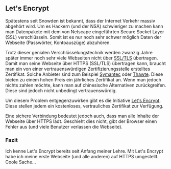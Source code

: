 ## Let's Encrypt
Spätestens seit Snowden ist bekannt, dass der Internet Verkehr massiv abgehört wird. Um es Hackern (und der NSA) schwieriger zu machen kann man Datenpakete mit dem von Netscape eingeführten Secure Socket Layer (SSL) verschlüsseln. Somit ist es nur noch sehr schwer möglich Daten der Webseite (Passwörter, Kontoauszüge) abzuhören. 


Trotz dieser genialen Verschlüsselungstechnik werden zwanzig Jahre später immer noch sehr viele Webseiten nicht über [SSL/TLS](https://de.wikipedia.org/wiki/Transport_Layer_Security) übertragen. Damit man seine Webseite über HTTPS (SSL/TLS) übertragen kann, braucht man ein von einer vertrauenswürdigen Zertifizierungsstelle erstelltes Zertifikat. Solche Anbieter sind zum Beispiel [Symantec](https://www.symantec.com/) oder [Thawte](https://www.thawte.de/). Diese bieten zu einem hohen Preis ein jährliches Zertifikat an. Wenn man jedoch nichts zahlen möchte, kann man auf chinesische Alternativen zurückgreifen. Diese sind jedoch nicht unbedingt vertrauenswürdig.


Um diesem Problem entgegenzuwirken gibt es die Initiative [Let's Encrypt](https://letsencrypt.org/). Diese stellen jedem ein kostenloses, vertrauliches Zertifikat zur Verfügung.


Eine sichere Verbindung bedeutet jedoch auch, dass man alle Inhalte der Webseite über HTTPS lädt. Geschieht dies nicht, gibt der Browser einen Fehler aus (und viele Benutzer verlassen die Webseite).


### Fazit
Ich kenne Let's Encrypt bereits seit Anfang meiner Lehre. Mit Let's Encrypt habe ich meine erste Webseite (und alle anderen) auf HTTPS umgestellt. Coole Sache...